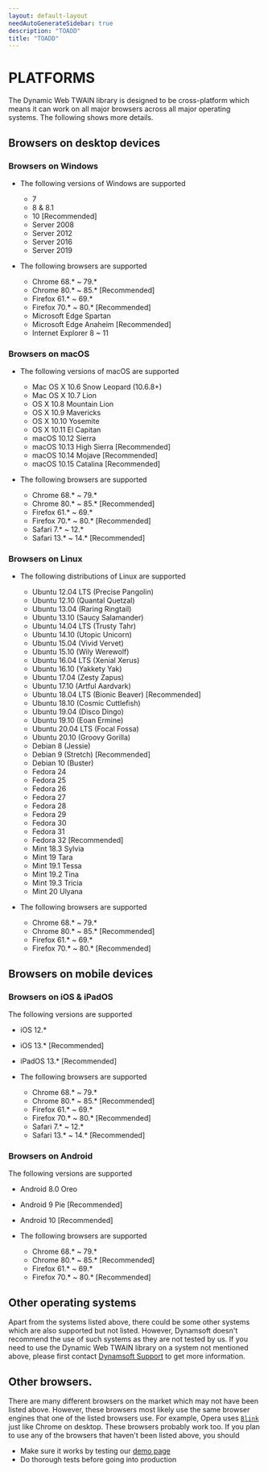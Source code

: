 ```yaml
---
layout: default-layout
needAutoGenerateSidebar: true
description: "TOADD"
title: "TOADD"
---
```


# PLATFORMS

The Dynamic Web TWAIN library is designed to be cross-platform which means it can work on all major browsers across all major operating systems. The following shows more details.

## Browsers on desktop devices

### Browsers on Windows

- The following versions of Windows are supported
  - 7
  - 8 & 8.1
  - 10 [Recommended]
  - Server 2008
  - Server 2012
  - Server 2016
  - Server 2019

- The following browsers are supported
  - Chrome 68.* ~ 79.*
  - Chrome 80.* ~ 85.* [Recommended]
  - Firefox 61.* ~ 69.*
  - Firefox 70.* ~ 80.* [Recommended]
  - Microsoft Edge Spartan
  - Microsoft Edge Anaheim [Recommended]
  - Internet Explorer 8 ~ 11

### Browsers on macOS

- The following versions of macOS are supported
  - Mac OS X 10.6 Snow Leopard (10.6.8+)
  - Mac OS X 10.7 Lion
  - OS X 10.8 Mountain Lion
  - OS X 10.9 Mavericks
  - OS X 10.10 Yosemite
  - OS X 10.11 El Capitan
  - macOS 10.12 Sierra
  - macOS 10.13 High Sierra [Recommended]
  - macOS 10.14 Mojave [Recommended]
  - macOS 10.15 Catalina [Recommended]

- The following browsers are supported
  - Chrome 68.* ~ 79.*
  - Chrome 80.* ~ 85.* [Recommended]
  - Firefox 61.* ~ 69.*
  - Firefox 70.* ~ 80.* [Recommended]
  - Safari 7.* ~ 12.*
  - Safari 13.* ~ 14.* [Recommended]

### Browsers on Linux

- The following distributions of Linux are supported
  - Ubuntu 12.04 LTS (Precise Pangolin)
  - Ubuntu 12.10 (Quantal Quetzal)
  - Ubuntu 13.04 (Raring Ringtail)
  - Ubuntu 13.10 (Saucy Salamander)
  - Ubuntu 14.04 LTS (Trusty Tahr)
  - Ubuntu 14.10 (Utopic Unicorn)
  - Ubuntu 15.04 (Vivid Vervet)
  - Ubuntu 15.10 (Wily Werewolf)
  - Ubuntu 16.04 LTS (Xenial Xerus)
  - Ubuntu 16.10 (Yakkety Yak)
  - Ubuntu 17.04 (Zesty Zapus)
  - Ubuntu 17.10 (Artful Aardvark)
  - Ubuntu 18.04 LTS (Bionic Beaver) [Recommended]
  - Ubuntu 18.10 (Cosmic Cuttlefish)
  - Ubuntu 19.04 (Disco Dingo)
  - Ubuntu 19.10 (Eoan Ermine)
  - Ubuntu 20.04 LTS (Focal Fossa)
  - Ubuntu 20.10 (Groovy Gorilla)
  - Debian 8 (Jessie)
  - Debian 9 (Stretch) [Recommended]
  - Debian 10 (Buster)
  - Fedora 24
  - Fedora 25
  - Fedora 26
  - Fedora 27
  - Fedora 28
  - Fedora 29
  - Fedora 30
  - Fedora 31
  - Fedora 32 [Recommended]
  - Mint 18.3 Sylvia
  - Mint 19 Tara
  - Mint 19.1 Tessa
  - Mint 19.2 Tina
  - Mint 19.3 Tricia
  - Mint 20 Ulyana

- The following browsers are supported
  - Chrome 68.* ~ 79.*
  - Chrome 80.* ~ 85.* [Recommended]
  - Firefox 61.* ~ 69.*
  - Firefox 70.* ~ 80.* [Recommended]

## Browsers on mobile devices

### Browsers on iOS & iPadOS

The following versions are supported
  - iOS 12.*
  - iOS 13.* [Recommended]
  - iPadOS 13.* [Recommended]

- The following browsers are supported
  - Chrome 68.* ~ 79.*
  - Chrome 80.* ~ 85.* [Recommended]
  - Firefox 61.* ~ 69.*
  - Firefox 70.* ~ 80.* [Recommended]
  - Safari 7.* ~ 12.*
  - Safari 13.* ~ 14.* [Recommended]

### Browsers on Android

The following versions are supported
  - Android 8.0 Oreo
  - Android 9 Pie [Recommended]
  - Android 10 [Recommended]

- The following browsers are supported
  - Chrome 68.* ~ 79.*
  - Chrome 80.* ~ 85.* [Recommended]
  - Firefox 61.* ~ 69.*
  - Firefox 70.* ~ 80.* [Recommended]

## Other operating systems

Apart from the systems listed above, there could be some other systems which are also supported but not listed. However, Dynamsoft doesn't recommend the use of such systems as they are not tested by us. If you need to use the Dynamic Web TWAIN library on a system not mentioned above, please first contact [Dynamsoft Support]({{site.about}}getsupport.html) to get more information.

## Other browsers.

There are many different browsers on the market which may not have been listed above. However, these browsers most likely use the same browser engines that one of the listed browsers use. For example, Opera uses [`Blink`](https://en.wikipedia.org/wiki/Blink_(web_engine)) just like Chrome on desktop. These browsers probably work too. If you plan to use any of the browsers that haven't been listed above, you should

  - Make sure it works by testing our [demo page](https://demo.dynamsoft.com/dwt/online_demo_scan.aspx)
  - Do thorough tests before going into production